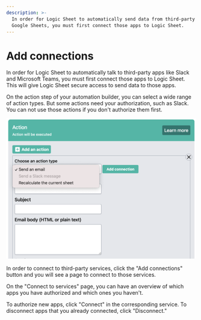 ```yaml
---
description: >-
  In order for Logic Sheet to automatically send data from third-party apps to
  Google Sheets, you must first connect those apps to Logic Sheet.
---
```


# Add connections

In order for Logic Sheet to automatically talk to third-party apps like Slack and Microsoft Teams, you must first connect those apps to Logic Sheet. This will give Logic Sheet secure access to send data to those apps.

On the action step of your automation builder, you can select a wide range of action types. But some actions need your authorization, such as Slack. You can not use those actions if you don't authorize them first.

![Send a Slack message is disabled because Slack is not authorized](<../../.gitbook/assets/image (34).png>)

In order to connect to third-party services, click the "Add connections" button and you will see a page to connect to those services.

On the "Connect to services" page, you can have an overview of which apps you have authorized and which ones you haven't.&#x20;

To authorize new apps, click "Connect" in the corresponding service. To disconnect apps that you already connected, click "Disconnect."

